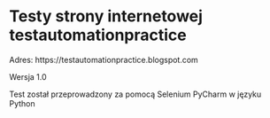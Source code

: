 # Testy strony internetowej testautomationpractice

<p>Adres: https://testautomationpractice.blogspot.com</p>
Wersja 1.0

Test został przeprowadzony za pomocą Selenium PyCharm w języku Python